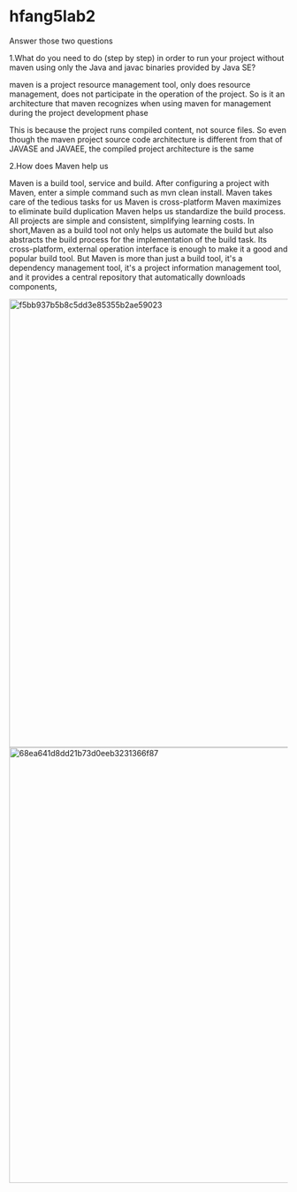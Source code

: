 # hfang5lab2




Answer those two questions

1.What do you need to do (step by step) in order to run your project without maven using only the Java and javac binaries provided by Java SE?

maven is a project resource management tool,
 only does resource management, does not participate in the operation of the project. 
So is it an architecture that maven recognizes when using maven for management during the project development phase

This is because the project runs compiled content, not source files. So even though the maven project source code architecture is
 different from that of JAVASE and JAVAEE, the compiled project architecture is the same




2.How does Maven help us

Maven is a build tool, service and build. After configuring a project with Maven, enter a simple command such as mvn clean install.
Maven takes care of the tedious tasks for us
Maven is cross-platform
Maven maximizes to eliminate build duplication
Maven helps us standardize the build process. All projects are simple and consistent, simplifying learning costs. 
In short,Maven as a build tool not only helps us automate the build but also abstracts the build process for the implementation of the build task. 
Its cross-platform, external operation interface is enough to make it a good and popular build tool. But Maven is more than just a build tool, it's a dependency management tool, 
it's a project information management tool, and it provides a central repository that automatically downloads components,





<img width="810" alt="f5bb937b5b8c5dd3e85355b2ae59023" src="https://user-images.githubusercontent.com/122685297/215336735-f123b975-aecc-4457-838b-af16cd114424.png">
<img width="787" alt="68ea641d8dd21b73d0eeb3231366f87" src="https://user-images.githubusercontent.com/122685297/215336766-072714de-053f-4e82-9a28-c1b2c25ba9bc.png">
